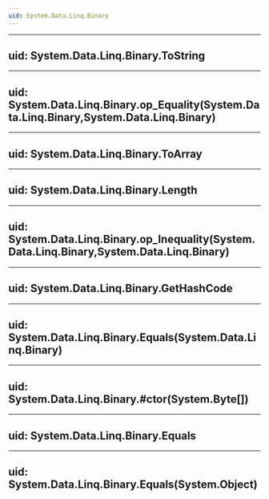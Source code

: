 ```yaml
---
uid: System.Data.Linq.Binary
---
```


---
uid: System.Data.Linq.Binary.ToString
---

---
uid: System.Data.Linq.Binary.op_Equality(System.Data.Linq.Binary,System.Data.Linq.Binary)
---

---
uid: System.Data.Linq.Binary.ToArray
---

---
uid: System.Data.Linq.Binary.Length
---

---
uid: System.Data.Linq.Binary.op_Inequality(System.Data.Linq.Binary,System.Data.Linq.Binary)
---

---
uid: System.Data.Linq.Binary.GetHashCode
---

---
uid: System.Data.Linq.Binary.Equals(System.Data.Linq.Binary)
---

---
uid: System.Data.Linq.Binary.#ctor(System.Byte[])
---

---
uid: System.Data.Linq.Binary.Equals
---

---
uid: System.Data.Linq.Binary.Equals(System.Object)
---
